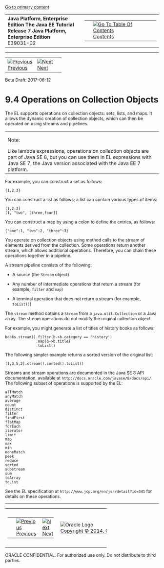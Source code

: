 [Go to primary content](#BEGIN)

<table>
<colgroup>
<col width="50%" />
<col width="50%" />
</colgroup>
<tbody>
<tr class="odd">
<td><strong>Java Platform, Enterprise Edition The Java EE Tutorial</strong><br />
<strong>Release 7 Java Platform, Enterprise Edition</strong><br />
E39031-02</td>
<td><table>
<tbody>
<tr class="odd">
<td> </td>
<td><a href="toc.htm"><img src="../../dcommon/gifs/toc.gif" alt="Go To Table Of Contents" /><br />
<span class="icon">Contents</span></a></td>
</tr>
</tbody>
</table></td>
</tr>
</tbody>
</table>

-----

<table>
<tbody>
<tr class="odd">
<td><a href="jsf-el003.htm"><img src="../../dcommon/gifs/leftnav.gif" alt="Previous" /><br />
<span class="icon">Previous</span></a> </td>
<td><a href="jsf-el005.htm"><img src="../../dcommon/gifs/rightnav.gif" alt="Next" /><br />
<span class="icon">Next</span></a></td>
<td> </td>
</tr>
</tbody>
</table>

Beta Draft: 2017-06-12

# 9.4 Operations on Collection Objects

The EL supports operations on collection objects: sets, lists, and maps.
It allows the dynamic creation of collection objects, which can then be
operated on using streams and pipelines.

  

<table>
<colgroup>
<col width="100%" />
</colgroup>
<tbody>
<tr class="odd">
<td><p>Note:</p>
Like lambda expressions, operations on collection objects are part of Java SE 8, but you can use them in EL expressions with Java SE 7, the Java version associated with the Java EE 7 platform.</td>
</tr>
</tbody>
</table>

  

For example, you can construct a set as follows:

``` oac_no_warn
{1,2,3}
```

You can construct a list as follows; a list can contain various types of
items:

``` oac_no_warn
[1,2,3]
[1, "two", [three,four]]
```

You can construct a map by using a colon to define the entries, as
follows:

``` oac_no_warn
{"one":1, "two":2, "three":3}
```

You operate on collection objects using method calls to the stream of
elements derived from the collection. Some operations return another
stream, which allows additional operations. Therefore, you can chain
these operations together in a pipeline.

A stream pipeline consists of the following:

  - A source (the `Stream` object)

  - Any number of intermediate operations that return a stream (for
    example, `filter` and `map`)

  - A terminal operation that does not return a stream (for example,
    `toList()`)

The `stream` method obtains a `Stream` from a `java.util.Collection` or
a Java array. The stream operations do not modify the original
collection object.

For example, you might generate a list of titles of history books as
follows:

``` oac_no_warn
books.stream().filter(b->b.category == 'history')
              .map(b->b.title)
              .toList()
```

The following simpler example returns a sorted version of the original
list:

``` oac_no_warn
[1,3,5,2].stream().sorted().toList()
```

Streams and stream operations are documented in the Java SE 8 API
documentation, available at `http://docs.oracle.com/javase/8/docs/api/`.
The following subset of operations is supported by the EL:

  
`allMatch`  
`anyMatch`  
`average`  
`count`  
`distinct`  
`filter`  
`findFirst`  
`flatMap`  
`forEach`  
`iterator`  
`limit`  
`map`  
`max`  
`min`  
`noneMatch`  
`peek`  
`reduce`  
`sorted`  
`substream`  
`sum`  
`toArray`  
`toList`  

See the EL specification at `http://www.jcp.org/en/jsr/detail?id=341`
for details on these operations.

-----

<table style="width:66%;">
<colgroup>
<col width="33%" />
<col width="0%" />
<col width="33%" />
</colgroup>
<tbody>
<tr class="odd">
<td><table style="width:96%;">
<colgroup>
<col width="0%" />
<col width="48%" />
<col width="48%" />
</colgroup>
<tbody>
<tr class="odd">
<td> </td>
<td><a href="jsf-el003.htm"><img src="../../dcommon/gifs/leftnav.gif" alt="Previous" /><br />
<span class="icon">Previous</span></a> </td>
<td><a href="jsf-el005.htm"><img src="../../dcommon/gifs/rightnav.gif" alt="Next" /><br />
<span class="icon">Next</span></a></td>
</tr>
</tbody>
</table></td>
<td><img src="../../dcommon/gifs/oracle.gif" alt="Oracle Logo" class="copyrightlogo" /> <a href="../../dcommon/html/cpyr.htm"><br />
<span class="copyrightlogo">Copyright © 2014, Oracle and/or its affiliates. All rights reserved.</span></a></td>
<td><table>
<tbody>
<tr class="odd">
<td> </td>
<td><a href="toc.htm"><img src="../../dcommon/gifs/toc.gif" alt="Go To Table Of Contents" /><br />
<span class="icon">Contents</span></a></td>
</tr>
</tbody>
</table></td>
</tr>
</tbody>
</table>

ORACLE CONFIDENTIAL. For authorized use only. Do not distribute to third parties.
